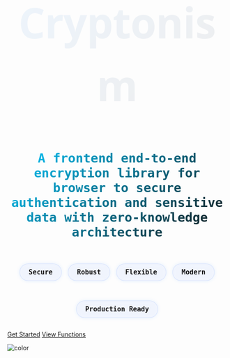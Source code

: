 <style>
.hero-title {
  font-size: clamp(3rem, 10vw, 8rem) !important; /* responsive font size */
  font-weight: 900 !important;
  font-family: 'Segoe UI', Tahoma, Geneva, Verdana, sans-serif !important;
  color: #1080f0 !important;
  text-align: center;
  margin: 0;
  letter-spacing: -1px;
  line-height: 1.5;
  position: relative !important;
  z-index: 1;
  animation: fadeSlideIn 1.2s ease-out forwards !important;
  background: linear-gradient(135deg, #1080f0, #131314ff) !important;
  background-clip: text !important;
  -webkit-background-clip: text !important;
  color: transparent !important;
}

/* Underline effect using pseudo-element */
.hero-title::after {
  content: '';
  display: block;
  width: 60%;
  height: 4px;
  margin: 0.5rem auto 0;
  background: linear-gradient(90deg, #1080f0, #131314ff);
  border-radius: 4px;
  animation: underlineExpand 1s ease-out 0.8s forwards;
  transform: scaleX(0);
  transform-origin: center;
}

/* Entry animation */
@keyframes fadeSlideIn {
  from {
    opacity: 0;
    transform: translateY(-40px);
  }
  to {
    opacity: 1;
    transform: translateY(0);
  }
}

/* Underline animation */
@keyframes underlineExpand {
  to {
    transform: scaleX(1);
  }
}


/* Hero Description - animated gradient text glow */
.hero-description {
  font-size: 1.8rem !important;
  font-weight: 700 !important;
  font-family: 'Fira Code', monospace !important;
  text-align: center !important;
  margin: 30px auto 20px !important;
  max-width: 800px !important;
  background: linear-gradient(135deg, #00c9ff, #131314ff) !important;
  background-clip: text !important;
  -webkit-background-clip: text !important;
  color: transparent !important;
  animation: gradientMove 4s linear infinite !important;
}

/* Cool Hero Tags - glass style with hover pop and glowing border */
.hero-tags {
  display: flex !important;
  flex-wrap: wrap !important;
  justify-content: center !important;
  gap: 14px !important;
  margin-top: 40px !important;
  padding: 0 16px !important;
}

.hero-tags p {
  padding: 10px 20px !important;
  border-radius: 20px !important;
  background: rgba(0, 81, 254, 0.05) !important;
  border: 1px solid rgba(0, 81, 255, 0.1) !important;
  color: #131314ff !important;
  font-family: 'Fira Code', monospace !important;
  font-size: 0.95rem !important;
  font-weight: 600 !important;
  backdrop-filter: blur(6px) !important;
  box-shadow: 0 0 8px rgba(0, 128, 255, 0.1) !important;
  transition: all 0.3s ease-in-out !important;
  cursor: default !important;
}

.hero-tags p:hover {
  transform: scale(1.07);
  box-shadow: 0 0 12px rgba(0, 128, 255, 0.6);
  border-color: rgba(0, 128, 255, 0.4);
}

/* Gradient animation */
@keyframes gradientMove {
  0% {
    background-position: 0%;
  }
  100% {
    background-position: 200%;
  }
}


  /* Smaller screens */
  @media (max-width: 768px) {
    .hero-title {
      font-size: 45px !important;
      font-weight: 900 !important;
    }

    .hero-description {
      font-size: 16px;
      padding: 0 20px;
    }

    .hero-tags {
      display: none !important;
    }
  }
</style>


<h1 class="hero-title">Cryptonism</h1>

<p class="hero-description">A frontend end-to-end encryption library for browser to secure authentication and sensitive data with zero-knowledge architecture</p>


<div class="hero-tags">
   <p>Secure</p>
   <p>Robust</p>
   <p>Flexible</p>
   <p>Modern</p>
   <p>Production Ready</p>
</div>

[Get Started](#quick-start)
[View Functions](/functions/)

![color](#f0f0f0)
